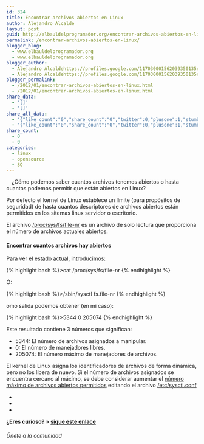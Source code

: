 ```yaml
---
id: 324
title: Encontrar archivos abiertos en Linux
author: Alejandro Alcalde
layout: post
guid: http://elbauldelprogramador.org/encontrar-archivos-abiertos-en-linux/
permalink: /encontrar-archivos-abiertos-en-linux/
blogger_blog:
  - www.elbauldelprogramador.org
  - www.elbauldelprogramador.org
blogger_author:
  - Alejandro Alcaldehttps://profiles.google.com/117030001562039350135noreply@blogger.com
  - Alejandro Alcaldehttps://profiles.google.com/117030001562039350135noreply@blogger.com
blogger_permalink:
  - /2012/01/encontrar-archivos-abiertos-en-linux.html
  - /2012/01/encontrar-archivos-abiertos-en-linux.html
share_data:
  - '[]'
  - '[]'
share_all_data:
  - '{"like_count":"0","share_count":"0","twitter":0,"plusone":1,"stumble":0,"pinit":0,"count":1,"time":1333551745}'
  - '{"like_count":"0","share_count":"0","twitter":0,"plusone":1,"stumble":0,"pinit":0,"count":1,"time":1333551745}'
share_count:
  - 0
  - 0
categories:
  - linux
  - opensource
  - SO
---
```

<div class="separator" style="clear: both; text-align: center;">
  <a href="http://elbauldelprogramador.com/content/uploads/2013/07/iconoAndroid.png" imageanchor="1" style="clear:left; float:left;margin-right:1em; margin-bottom:1em"><img border="0" src="" id="logo" name="sh" class="icono" /></a>
</div>

¿Cómo podemos saber cuantos archivos tenemos abiertos o hasta cuantos podemos permitir que están abiertos en Linux?

Por defecto el kernel de Linux establece un límite (para propósitos de seguridad) de hasta cuantos descriptores de archivos abiertos están permitidos en los sitemas linux servidor o escritorio.

El archivo <a target="_blank" href="http://www.cyberciti.biz/tips/linux-procfs-file-descriptors.html">/proc/sys/fs/file-nr</a> es un archivo de solo lectura que proporciona el número de archivos actuales abiertos.

  
<!--more-->

#### Encontrar cuantos archivos hay abiertos

Para ver el estado actual, introducimos:

{% highlight bash %}>cat /proc/sys/fs/file-nr
{% endhighlight %}

Ó:

{% highlight bash %}>/sbin/sysctl fs.file-nr
{% endhighlight %}

omo salida podemos obtener (en mi caso):

{% highlight bash %}>5344 0 205074
{% endhighlight %}

Este resultado contiene 3 números que significan:

  * 5344: El número de archivos asignados a manipular.
  * 0: El número de manejadores libres.
  * 205074: El número máximo de manejadores de archivos.

El kernel de Linux asigna los identificadores de archivos de forma dinámica, pero no los libera de nuevo. Si el número de archivos asignados se encuentra cercano al máximo, se debe considerar aumentar el <a target="_blank" href="http://www.cyberciti.biz/faq/linux-increase-the-maximum-number-of-open-files/">número máximo de archivos abiertos permitidos</a> editando el archivo <a target="_blank" href="http://www.cyberciti.biz/faq/making-changes-to-proc-filesystem-permanently/">/etc/sysctl.conf</a>

<div class="sharedaddy">
  <div class="sd-content">
    <ul>
      <li>
        <a class="hastip" rel="nofollow" href="http://twitter.com/home?status=Encontrar archivos abiertos en Linux+http://elbauldelprogramador.com/encontrar-archivos-abiertos-en-linux/+V%C3%ADa+%40elbaulp" onclick="javascript:window.open(this.href, '', 'menubar=no,toolbar=no,resizable=yes,scrollbars=yes,height=600,width=600');return false;" title="Compartir en Twitter" target="_blank"><span class="iconbox-title"><i class="icon-twitter icon-2x"></i></span></a>
      </li>
      <li>
        <a class="hastip" rel="nofollow" href="http://www.facebook.com/sharer.php?u=http://elbauldelprogramador.com/encontrar-archivos-abiertos-en-linux/&t=Encontrar archivos abiertos en Linux+http://elbauldelprogramador.com/encontrar-archivos-abiertos-en-linux/+V%C3%ADa+%40elbaulp" onclick="javascript:window.open(this.href, '', 'menubar=no,toolbar=no,resizable=yes,scrollbars=yes,height=600,width=600');return false;" title="Compartir en Facebook" target="_blank"><span class="iconbox-title"><i class="icon-facebook icon-2x"></i></span></a>
      </li>
      <li>
        <a class="hastip" rel="nofollow" href="https://plus.google.com/share?url=Encontrar archivos abiertos en Linux+http://elbauldelprogramador.com/encontrar-archivos-abiertos-en-linux/+V%C3%ADa+%40elbaulp" onclick="javascript:window.open(this.href, '', 'menubar=no,toolbar=no,resizable=yes,scrollbars=yes,height=600,width=600');return false;" title="Compartir en G+" target="_blank"><span class="iconbox-title"><i class="icon-google-plus icon-2x"></i></span></a>
      </li>
    </ul>
  </div>
</div>

<span id="socialbottom" class="highlight style-2">

<p>
  <strong>¿Eres curioso? » <a onclick="javascript:_gaq.push(['_trackEvent','random','click-random']);" href="/index.php?random=1">sigue este enlace</a></strong>
</p>

<h6>
  Únete a la comunidad
</h6>

<div class="iconsc hastip" title="2240 seguidores">
  <a href="http://twitter.com/elbaulp" target="_blank"><i class="icon-twitter"></i></a>
</div>

<div class="iconsc hastip" title="2452 fans">
  <a href="http://facebook.com/elbauldelprogramador" target="_blank"><i class="icon-facebook"></i></a>
</div>

<div class="iconsc hastip" title="0 +1s">
  <a href="http://plus.google.com/+Elbauldelprogramador" target="_blank"><i class="icon-google-plus"></i></a>
</div>

<div class="iconsc hastip" title="Repositorios">
  <a href="http://github.com/algui91" target="_blank"><i class="icon-github"></i></a>
</div>

<div class="iconsc hastip" title="Feed RSS">
  <a href="http://elbauldelprogramador.com/feed" target="_blank"><i class="icon-rss"></i></a>
</div></span>